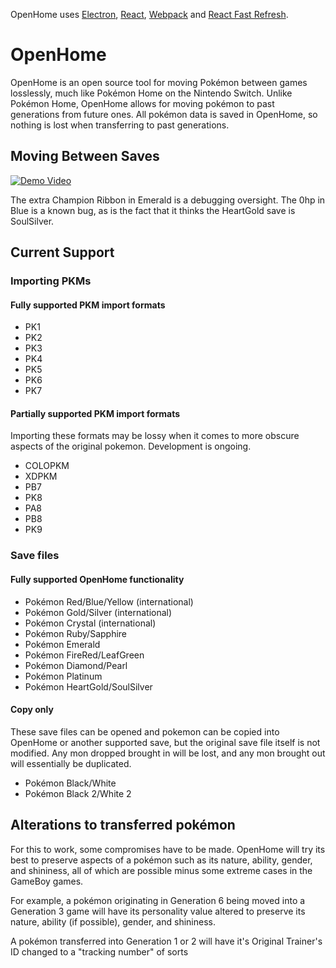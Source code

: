 <p>
  OpenHome uses <a href="https://electron.atom.io/">Electron</a>, <a href="https://facebook.github.io/react/">React</a>, <a href="https://webpack.js.org/">Webpack</a> and <a href="https://www.npmjs.com/package/react-refresh">React Fast Refresh</a>.
</p>

# OpenHome
OpenHome is an open source tool for moving Pokémon between games losslessly, much like Pokémon Home on the Nintendo Switch. Unlike Pokémon Home, OpenHome allows for moving pokémon to past generations from future ones. All pokémon data is saved in OpenHome, so nothing is lost when transferring to past generations.

## Moving Between Saves
[![Demo Video](https://img.youtube.com/vi/s8MoLsySvOw/hqdefault.jpg)](https://youtu.be/s8MoLsySvOw)

The extra Champion Ribbon in Emerald is a debugging oversight. The 0hp in Blue is a known bug, as is the fact that it thinks the HeartGold save is SoulSilver.

## Current Support
### Importing PKMs
#### Fully supported PKM import formats
- PK1
- PK2
- PK3
- PK4
- PK5
- PK6
- PK7

#### Partially supported PKM import formats
Importing these formats may be lossy when it comes to more obscure aspects of the original pokemon. Development is ongoing.

- COLOPKM
- XDPKM
- PB7
- PK8
- PA8
- PB8
- PK9

### Save files
#### Fully supported OpenHome functionality
- Pokémon Red/Blue/Yellow (international)
- Pokémon Gold/Silver (international)
- Pokémon Crystal (international)
- Pokémon Ruby/Sapphire
- Pokémon Emerald
- Pokémon FireRed/LeafGreen
- Pokémon Diamond/Pearl
- Pokémon Platinum
- Pokémon HeartGold/SoulSilver

#### Copy only
These save files can be opened and pokemon can be copied into OpenHome or another supported save, but the original save file itself is not modified.
Any mon dropped brought in will be lost, and any mon brought out will essentially be duplicated.
- Pokémon Black/White
- Pokémon Black 2/White 2
  
## Alterations to transferred pokémon
For this to work, some compromises have to be made. OpenHome will try its best to preserve aspects of a pokémon such as its nature, ability, gender, and shininess, all of which are possible minus some extreme cases in the GameBoy games. 

For example, a pokémon originating in Generation 6 being moved into a Generation 3 game will have its personality value altered to preserve its nature, ability (if possible), gender, and shininess.

A pokémon transferred into Generation 1 or 2 will have it's Original Trainer's ID changed to a "tracking number" of sorts
